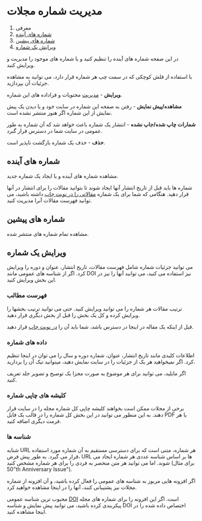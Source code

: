 # مدیریت شماره مجلات

1. معرفی
2. [شماره های آینده](issue-management.md#future-issues)
3. [شماره های پیشین](issue-management.md#back-issues)
4. [ویرایش یک شماره](issue-management.md#edit-issue)

در این صفحه شماره های آینده را تنظیم کنید و یا شماره های موجود را مدیریت و ویرایش کنید.

با استفاده از فلش کوچکی که در سمت چپ هر شماره قرار دارد، می توانید به مشاهده جزئیات آن بپردازید.

**ویرایش** - [مدیریت](issue-management.md#edit-issue) محتویات و فراداده های این شماره.

**مشاهده/پیش نمایش** - رفتن به صفحه این شماره در سایت خود و یا دیدن یک پیش نمایش از این شماره اگر هنوز منتشر نشده است.

**شمارات چاپ شده/جاپ نشده** - انتشار یک شماره باعث خواهد شد که آن شماره به طور عمومی در سایت شما در دسترس قرار گبرد.

**حذف** - حذف یک شماره بازگشت ناپذیر است.

## <a name="future-issues"> </a> شماره های آینده

مشاهده شماره های آینده و یا ایجاد یک شماره جدید.

شماره ها باید قبل از تاریخ انتشار آنها  ایجاد شوند تا بتوانید مقالات را برای انتشار در آنها قرار دهید. هنگامی که شما برای یک شماره [مقالاتی را در نوبت چاپ](editorial-workflow/production.md#publish) داشته باشید، می توانید فهرست مقالات آنرا مدیریت کنید.

## <a name="back-issues"> </a> شماره های پیشین

مشاهده تمام شماره های منتشر شده.

## <a name="edit-issue"> </a> ویرایش یک شماره

می توانید جزئیات شماره شامل فهرست مقالات، تاریخ انتشار، عنوان و دوره را ویرایش کرد. اگر از شناسه های عمومی مانند DOI نیز استفاده می کنید، می توانید آنها را نیز در این  بخش ویرایش کنید.

### <a name="edit-issue-toc"> </a> فهرست مطالب

ترتیب مقالات هر شماره را می توانید ویرایش کنید. حتی می توانید ترتیب بخشها را ویرایش کرده و کل یک بخش را قبل از بخش دیگری قرار دهید.

قبل از اینکه یک مقاله در اینجا در دسترس باشد، شما باید آن را [در نوبت چاپ](editorial-workflow/production.md#publish) قرار دهید.

### <a name="edit-issue-data"> </a> داده های شماره

اطلاعات کلیدی مانند تاریخ انتشار، عنوان، شماره دوره و سال را می توان در اینجا تنظیم کرد. اگر نمیخواهید هر یک از جزئیات را در سایت نمایش دهید، میتوانید تیک آن را بردارید.

اگر مایلید، می توانید برای هر موضوع به صورت مجزا یک توصیح و تصویر جلد تعریف کنید.

### <a name="edit-issue-galley"> </a> کلیشه های چاپی شماره

برخی از مجلات ممکن است بخواهند کلیشه چاپی کل شماره مجله را در سایت قرار دهند. به این منظور می توانید در این بخش کل شماره را در قالب یک فایل PDF یا هر فرمت دیگری اضافه کنید.

### <a name="edit-issue-identifiers"> </a> شناسه ها

شنایه URL هر شماره، متنی است که برای دسترسی مستقیم به آن شماره مورد استفاده قرار می گیرد. به طور پیش فرض، URL ها بر اساس شناسه عددی هر شماره ایجاد می شوند. اما می توانید هر متن منحصر به فردی را برای هر شماره مشخص کنید (برای مثال "50th Anniversary Issue").

اگر افزونه هایی مربوز به شناسه های عمومی را فعال کرده باشید، و آن افزونه از شماره مجلات نیز پشتیبانی کنند، آنها را در اینجا مشاهده خواهید کرد.

محبوب ترین شناسه عمومی [DOI](https://www.doi.org/) است. اگر این افزونه را برای شماره های مجله پیکربندی کرده باشید، می توانید پیش نمایش و شناسه DOI اختصاص داده شده را در اینجا مشاهده کنید.